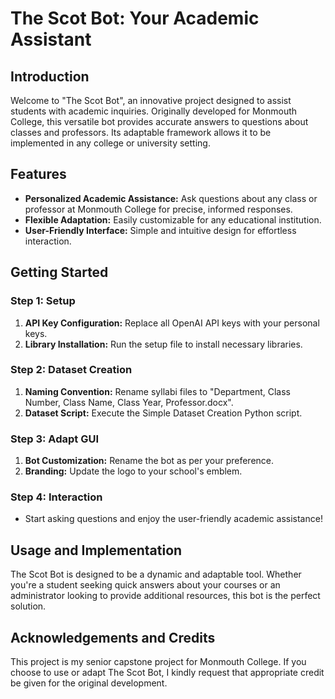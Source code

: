 # The Scot Bot: Your Academic Assistant

## Introduction

Welcome to "The Scot Bot", an innovative project designed to assist students with academic inquiries. Originally developed for Monmouth College, this versatile bot provides accurate answers to questions about classes and professors. Its adaptable framework allows it to be implemented in any college or university setting.

## Features

- **Personalized Academic Assistance:** Ask questions about any class or professor at Monmouth College for precise, informed responses.
- **Flexible Adaptation:** Easily customizable for any educational institution.
- **User-Friendly Interface:** Simple and intuitive design for effortless interaction.

## Getting Started

### Step 1: Setup
1. **API Key Configuration:** Replace all OpenAI API keys with your personal keys.
2. **Library Installation:** Run the setup file to install necessary libraries.

### Step 2: Dataset Creation
1. **Naming Convention:** Rename syllabi files to "Department, Class Number, Class Name, Class Year, Professor.docx".
2. **Dataset Script:** Execute the Simple Dataset Creation Python script.

### Step 3: Adapt GUI
1. **Bot Customization:** Rename the bot as per your preference.
2. **Branding:** Update the logo to your school's emblem.

### Step 4: Interaction
- Start asking questions and enjoy the user-friendly academic assistance!

## Usage and Implementation

The Scot Bot is designed to be a dynamic and adaptable tool. Whether you're a student seeking quick answers about your courses or an administrator looking to provide additional resources, this bot is the perfect solution.

## Acknowledgements and Credits

This project is my senior capstone project for Monmouth College. If you choose to use or adapt The Scot Bot, I kindly request that appropriate credit be given for the original development.
